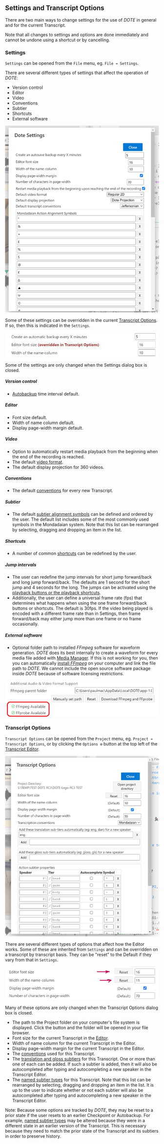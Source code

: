 ## Settings and Transcript Options

There are two main ways to change settings for the use of _DOTE_ in general and for the current Transcript.

Note that all changes to settings and options are done immediately and cannot be undone using a shortcut or by cancelling.

### Settings

`Settings` can be opened from the `File` menu, eg. `File ➔ Settings`.

There are several different types of settings that affect the operation of _DOTE_:

- Version control
- Editor
- Video
- Conventions
- Subtier
- Shortcuts
- External software

[![Settings](images/settings/settings.png)](images/settings/settings.png)

Some of these settings can be overridden in the current [Transcript Options](#options).
If so, then this is indicated in the `Settings`.

[![Settings](images/settings/overridden.png)](images/settings/overridden.png)

Some of the settings are only changed when the Settings dialog box is closed.

##### Version control

- [Autobackup](versioncontrol.md#autobackup) time interval default.

##### Editor

- Font size default.
- Width of name column default.
- Display page-width margin default.

##### Video

- Option to automatically restart media playback from the beginning when the end of the recording is reached.
- The default [video format](media.md#add).
- The default display projection for 360 videos.

##### Conventions

- The default [conventions](conventions.md) for every new Transcript.

##### Subtier

- The default [subtier alignment symbols](tiers.md#assign) can be defined and ordered by the user.
The default list includes some of the most commonly used symbols in the Mondadaian system.
Note that this list can be rearranged by selecting, dragging and dropping an item in the list.

##### Shortcuts

- A number of common [shortcuts](commands.md) can be redefined by the user.

##### Jump intervals

- The user can redefine the jump intervals for short jump forward/back and long jump forward/back.
The defaults are 1 second for the short jump and 4 seconds for the long.
The jumps can be activated using the [playback buttons or the playback shortcuts](play.md).
- Additionally, the user can define a universal frame rate (fps) that determines what happens when using the one frame forward/back buttons or shortcuts.
The default is 30fps.
If the video being played is encoded with a different frame rate than in Settings, then frame forward/back may either jump more than one frame or no frame occasionally.

##### External software

- Optional folder path to installed _FFmpeg_ software for waveform generation.
_DOTE_ does its best internally to create a waveform for every media file added with [Media Manager](media.md).
If this is not working for you, then you can automatically [install _FFmpeg_](install.md#ffmpeg) on your computer and link the file path to _DOTE_.
We cannot include the open source software package inside _DOTE_ because of software licensing restrictions.

[![Transcript Options](images/settings/ffmpeg-installed.png)](images/settings/ffmpeg-installed.png)

### Transcript Options <a id='options'></a>

`Transcript Options` can be opened from the `Project` menu, eg. `Project ➔ Transcript Options`, or by clicking the `Options ⚙` button at the top left of the [Transcript Editor](editor.md).

[![Transcript Options](images/settings/options.png)](images/settings/options.png)

There are several different types of options that affect how the Editor works.
Some of these are inherited from `Settings` and can be overridden on a transcript by transcript basis.
They can be "reset" to the Default if they vary from that in `Settings`.

[![Transcript Options](images/settings/overridden2.png)](images/settings/overridden2.png)

Many of these options are only changed when the Transcript Options dialog box is closed.

- The path to the Project folder on your computer's file system is displayed.
Click the button and the folder will be opened in your file browser.
- Font size for the current Transcript in the [Editor](ui.md).
- Width of name column for the current Transcript in the Editor.
- Display page-width margin for the current Transcript in the Editor.
- The [conventions](conventions.md) used for this Transcript.
- The [translation and gloss subtiers](tiers.md) for this Transcript.
One or more than one of each can be added.
If such a subtier is added, then it will also be autocompleted after typing and autocompleting a new speaker in the Transcript Editor.
- The [named subtier types](tiers.md) for this Transcript.
Note that this list can be rearranged by selecting, dragging and dropping an item in the list.
It is up to the user to indicate whether or not each subtier will also be autocompleted after typing and autocompleting a new speaker in the Transcript Editor.

Note: Because some options are tracked by _DOTE_, they may be reset to a prior state if the user resets to an earlier Checkpoint or Autobackup.
For example, [named subtier types](tiers.md) may be altered because they were in a different state in an earlier version of the Transcript.
This is necessary because they need to match the prior state of the Transcript and its subtiers in order to preserve history.
